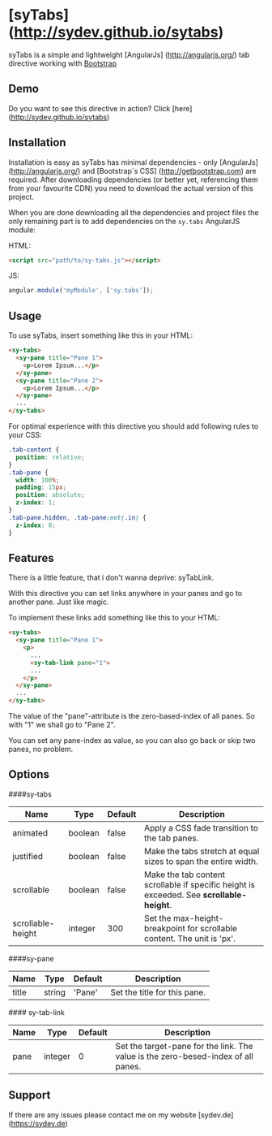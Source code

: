 # [syTabs] (http://sydev.github.io/sytabs)

syTabs is a simple and lightweight [AngularJs] (http://angularjs.org/) tab directive working with [Bootstrap](http://getbootstrap.com)

## Demo

Do you want to see this directive in action? Click [here] (http://sydev.github.io/sytabs)

## Installation

Installation is easy as syTabs has minimal dependencies - only [AngularJs] (http://angularjs.org/) and [Bootstrap´s CSS] (http://getbootstrap.com) are required.
After downloading dependencies (or better yet, referencing them from your favourite CDN) you need to download the actual version of this project.

When you are done downloading all the dependencies and project files the only remaining part is to add dependencies on the `sy.tabs` AngularJS module:

HTML:
```html
<script src="path/to/sy-tabs.js"></script>
```

JS:
```javascript
angular.module('myModule', ['sy.tabs']);
```

## Usage

To use syTabs, insert something like this in your HTML:
```html
<sy-tabs>
  <sy-pane title="Pane 1">
    <p>Lorem Ipsum...</p>
  </sy-pane>
  <sy-pane title="Pane 2">
    <p>Lorem Ipsum...</p>
  </sy-pane>
  ...
</sy-tabs>
```

For optimal experience with this directive you should add following rules to your CSS:
```css
.tab-content {
  position: relative;
}
.tab-pane {
  width: 100%;
  padding: 15px;
  position: absolute;
  z-index: 1;
}
.tab-pane.hidden, .tab-pane:not(.in) {
  z-index: 0;
}
```

## Features

There is a little feature, that i don't wanna deprive: syTabLink.

With this directive you can set links anywhere in your panes and go to another pane. Just like magic.

To implement these links add something like this to your HTML:
```html
<sy-tabs>
  <sy-pane title="Pane 1">
    <p>
      ...
      <sy-tab-link pane="1">
      ...
    </p>
  </sy-pane>
  ...
</sy-tabs>
```

The value of the "pane"-attribute is the zero-based-index of all panes. So with "1" we shall go to "Pane 2".

You can set any pane-index as value, so you can also go back or skip two panes, no problem.

## Options

####sy-tabs
<table class="table table-bordered table-striped">
  <thead>
    <th>Name</th>
    <th>Type</th>
    <th>Default</th>
    <th>Description</th>
  </thead>
  <tbody>
    <tr>
      <td>animated</td>
      <td>boolean</td>
      <td>false</td>
      <td>Apply a CSS fade transition to the tab panes.</td>
    </tr>
    <tr>
      <td>justified</td>
      <td>boolean</td>
      <td>false</td>
      <td>Make the tabs stretch at equal sizes to span the entire width.</td>
    </tr>
    <tr>
      <td>scrollable</td>
      <td>boolean</td>
      <td>false</td>
      <td>Make the tab content scrollable if specific height is exceeded. See <b>scrollable-height</b>.</td>
    </tr>
    <tr>
      <td>scrollable-height</td>
      <td>integer</td>
      <td>300</td>
      <td>Set the max-height-breakpoint for scrollable content. The unit is 'px'.</td>
    </tr>
  </tbody>
</table>

####sy-pane
<table class="table table-bordered table-striped">
  <thead>
    <th>Name</th>
    <th>Type</th>
    <th>Default</th>
    <th>Description</th>
  </thead>
  <tbody>
    <tr>
      <td>title</td>
      <td>string</td>
      <td>'Pane'</td>
      <td>Set the title for this pane.</td>
    </tr>
  </tbody>
</table>
#### sy-tab-link
<table class="table table-bordered table-striped">
  <thead>
    <th>Name</th>
    <th>Type</th>
    <th>Default</th>
    <th>Description</th>
  </thead>
  <tbody>
    <tr>
      <td>pane</td>
      <td>integer</td>
      <td>0</td>
      <td>Set the target-pane for the link. The value is the zero-besed-index of all panes.</td>
    </tr>
  </tbody>
</table>


## Support

If there are any issues please contact me on my website [sydev.de] (https://sydev.de)
